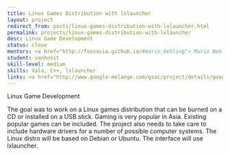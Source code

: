 ```yaml
---
title: Linux Games Distribution with lxlauncher
layout: project
redirect_from: posts/linux-games-distribution-with-lxlauncher.html
permalink: projects/linux-games-distribution-with-lxlauncher
desc: Linux Game Development
status: close
mentors: <a href="http://fossasia.github.io/#mario_behling"> Mario Behling </a>
student: vanhonit
skill-level: medium
skills: Vala, C++, lxlauncher
links: <a href="http://www.google-melange.com/gsoc/project/details/google/gsoc2012/vanhonit/5805043437535232">GSoC page</a>
---
```

Linux Game Development

The goal was to work on a Linux games distribution that can be burned on a CD or installed on a USB stick. Gaming is very popular in Asia. Existing popular games can be included. The project also needs to take care to include hardware drivers for a number of possible computer systems. The Linux distro will be based on Debian or Ubuntu. The interface will use lxlauncher.

